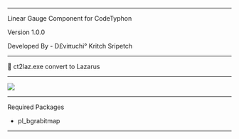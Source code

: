 <hr>
Linear Gauge Component for CodeTyphon

Version 1.0.0

Developed By - D£viπuchi° Kritch Sripetch
<hr>

 ct2laz.exe convert to Lazarus

<hr>
<img src="https://i.postimg.cc/hvydfZRf/Linear-Gauge.png" style="max-width:100%;"/>

<hr>

Required Packages

- pl_bgrabitmap

<hr>
